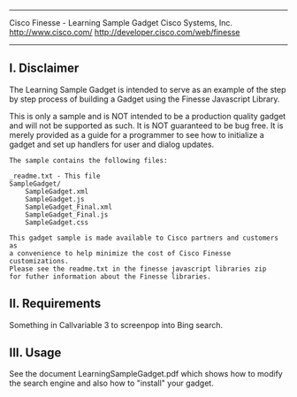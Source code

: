 ****************************************************************************
Cisco Finesse - Learning Sample Gadget
Cisco Systems, Inc.
http://www.cisco.com/
http://developer.cisco.com/web/finesse
****************************************************************************

I. Disclaimer
-------------------------------------------------------------------------------

   The Learning Sample Gadget is intended to serve as an example of the step
   by step process of building a Gadget using the Finesse Javascript Library.
      
   This is only a sample and is NOT intended to be a production quality
   gadget and will not be supported as such.  It is NOT guaranteed to
   be bug free. It is merely provided as a guide for a programmer to see
   how to initialize a gadget and set up handlers for user and dialog updates.
   
	The sample contains the following files:
	
	_readme.txt - This file
	SampleGadget/
		SampleGadget.xml
		SampleGadget.js
		SampleGadget_Final.xml
		SampleGadget_Final.js
		SampleGadget.css

    This gadget sample is made available to Cisco partners and customers as
    a convenience to help minimize the cost of Cisco Finesse customizations.
    Please see the readme.txt in the finesse javascript libraries zip
    for futher information about the Finesse libraries.


II. Requirements
-------------------------------------------------------------------------------
Something in Callvariable 3 to screenpop into Bing search.

III. Usage
-------------------------------------------------------------------------------

See the document LearningSampleGadget.pdf which shows how to modify the 
search engine and also how to "install" your gadget.